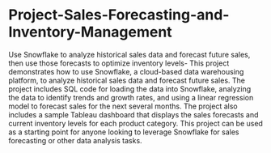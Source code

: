 # Project-Sales-Forecasting-and-Inventory-Management
Use Snowflake to analyze historical sales data and forecast future sales, then use those forecasts to optimize inventory levels- 
This project demonstrates how to use Snowflake, a cloud-based data warehousing platform, to analyze historical sales data and forecast future sales. The project includes SQL code for loading the data into Snowflake, analyzing the data to identify trends and growth rates, and using a linear regression model to forecast sales for the next several months. The project also includes a sample Tableau dashboard that displays the sales forecasts and current inventory levels for each product category. This project can be used as a starting point for anyone looking to leverage Snowflake for sales forecasting or other data analysis tasks.
